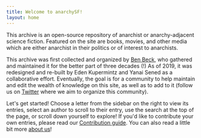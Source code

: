 ```yaml
---
title: Welcome to anarchySF!
layout: home
---
```

This archive is an open-source repository of anarchist or anarchy-adjacent science fiction. Featured on the site are books, movies, and other media which are either anarchist in their politics or of interest to anarchists.

This archive was first collected and organized by [Ben Beck](http://benbeck.co.uk), who gathered and maintained it for the better part of three decades (!) As of 2019, it was redesigned and re-built by Eden Kupermintz and Yanai Sened as a collaborative effort. Eventually, the goal is for a community to help maintain and edit the wealth of knowledge on this site, as well as to add to it (follow us on <a href="https://twitter.com/anarchy_sf">Twitter</a> where we aim to organize this community).

<div class="glowbox"> Let's get started! Choose a letter from the sidebar on the right to view its entries, select an author to scroll to their entry, use the search at the top of the page, or scroll down yourself to explore! If you'd like to contribute your own entries, please read our <a href="contribute.html">Contribution guide</a>. You can also read a little bit more <a href="about.html">about us</a>!</div>
